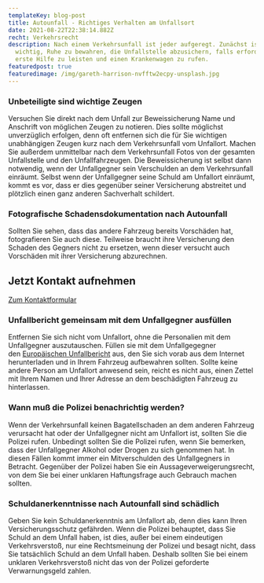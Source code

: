 ```yaml
---
templateKey: blog-post
title: Autounfall - Richtiges Verhalten am Unfallsort
date: 2021-08-22T22:38:14.882Z
recht: Verkehrsrecht
description: Nach einem Verkehrsunfall ist jeder aufgeregt. Zunächst ist es
  wichtig, Ruhe zu bewahren, die Unfallstelle abzusichern, falls erforderlich,
  erste Hilfe zu leisten und einen Krankenwagen zu rufen.
featuredpost: true
featuredimage: /img/gareth-harrison-nvfftw2ecpy-unsplash.jpg
---
```

### Unbeteiligte sind wichtige Zeugen

Versuchen Sie direkt nach dem Unfall zur Beweissicherung Name und Anschrift von möglichen Zeugen zu notieren. Dies sollte möglichst unverzüglich erfolgen, denn oft entfernen sich die für Sie wichtigen unabhängigen Zeugen kurz nach dem Verkehrsunfall vom Unfallort. Machen Sie außerdem unmittelbar nach dem Verkehrsunfall Fotos von der gesamten Unfallstelle und den Unfallfahrzeugen. Die Beweissicherung ist selbst dann notwendig, wenn der Unfallgegner sein Verschulden an dem Verkehrsunfall einräumt. Selbst wenn der Unfallgegner seine Schuld am Unfallort einräumt, kommt es vor, dass er dies gegenüber seiner Versicherung abstreitet und plötzlich einen ganz anderen Sachverhalt schildert.

### Fotografische Schadensdokumentation nach Autounfall

Sollten Sie sehen, dass das andere Fahrzeug bereits Vorschäden hat, fotografieren Sie auch diese. Teilweise braucht ihre Versicherung den Schaden des Gegners nicht zu ersetzen, wenn dieser versucht auch Vorschäden mit ihrer Versicherung abzurechnen.

<div class="bg-scnd container-fluid" style="margin-top:1rem;margin-bottom:1rem;"><div class="container"><div class="justify-content-center row"><div class="col-md-auto"><h2 style="text-align: right; width: fit-content;">Jetzt Kontakt aufnehmen</h2></div><div class="col-md-auto"><a href="https://rechtsklarheit.de/kontakt" class="btn btn-primary">Zum Kontaktformular</a></div></div></div></div>

### Unfallbericht gemeinsam mit dem Unfallgegner ausfüllen

Entfernen Sie sich nicht vom Unfallort, ohne die Personalien mit dem Unfallgegner auszutauschen. Füllen sie mit dem Unfallgegegner den [Europäischen Unfallbericht](http://www.versicherung-und-verkehr.de/uploads/media/Europaeischer_Unfallbericht_04.pdf) aus, den Sie sich vorab aus dem Internet herunterladen und in Ihrem Fahrzeug aufbewahren sollten. Sollte keine andere Person am Unfallort anwesend sein, reicht es nicht aus, einen Zettel mit Ihrem Namen und Ihrer Adresse an dem beschädigten Fahrzeug zu hinterlassen.

### Wann muß die Polizei benachrichtig werden?

Wenn der Verkehrsunfall keinen Bagatellschaden an dem anderen Fahrzeug verursacht hat oder der Unfallgegner nicht am Unfallort ist, sollten Sie die Polizei rufen. Unbedingt sollten Sie die Polizei rufen, wenn Sie bemerken, dass der Unfallgegner Alkohol oder Drogen zu sich genommen hat. In diesen Fällen kommt immer ein Mitverschulden des Unfallgegners in Betracht. Gegenüber der Polizei haben Sie ein Aussageverweigerungsrecht, von dem Sie bei einer unklaren Haftungsfrage auch Gebrauch machen sollten.

### Schuldanerkenntnisse nach Autounfall sind schädlich

Geben Sie kein Schuldanerkenntnis am Unfallort ab, denn dies kann Ihren Versicherungsschutz gefährden. Wenn die Polizei behauptet, dass Sie Schuld an dem Unfall haben, ist dies, außer bei einem eindeutigen Verkehrsverstoß, nur eine Rechtsmeinung der Polizei und besagt nicht, dass Sie tatsächlich Schuld an dem Unfall haben. Deshalb sollten Sie bei einem unklaren Verkehrsverstoß nicht das von der Polizei geforderte Verwarnungsgeld zahlen.